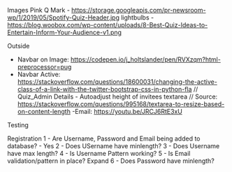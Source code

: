 Images
Pink Q Mark - https://storage.googleapis.com/pr-newsroom-wp/1/2019/05/Spotify-Quiz-Header.jpg
lightbulbs - https://blog.woobox.com/wp-content/uploads/8-Best-Quiz-Ideas-to-Entertain-Inform-Your-Audience-v1.png

Outside
- Navbar on Image: https://codepen.io/j_holtslander/pen/RVXzqm?html-preprocessor=pug
- Navbar Active: https://stackoverflow.com/questions/18600031/changing-the-active-class-of-a-link-with-the-twitter-bootstrap-css-in-python-fla
// Quiz_Admin Details - Autoadjust height of invitees textarea
// Source: https://stackoverflow.com/questions/995168/textarea-to-resize-based-on-content-length
-Email: https://youtu.be/JRCJ6RtE3xU

Testing

Registration
1 - Are Username, Password and Email being added to database? - Yes
2 - Does USername have minlength?
3 - Does Username have max length?
4 - Is Username Pattern working?
5 - Is Email validation/pattern in place? Expand
6 - Does Password have minlength?